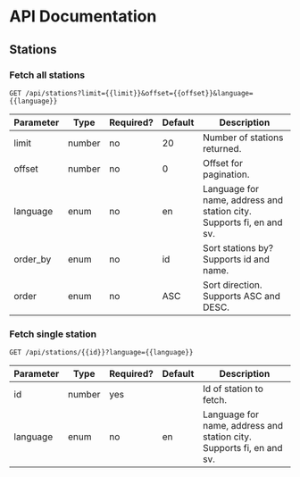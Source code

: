 # API Documentation

## Stations
### Fetch all stations
```
GET /api/stations?limit={{limit}}&offset={{offset}}&language={{language}}
```
| Parameter | Type   | Required? | Default | Description                                                          |
|-----------|--------|-----------|---------|----------------------------------------------------------------------|
| limit     | number | no        | 20      | Number of stations returned.                                         |
| offset    | number | no        | 0       | Offset for pagination.                                               |
| language  | enum   | no        | en      | Language for name, address and station city. Supports fi, en and sv. |
| order_by  | enum   | no        | id      | Sort stations by? Supports id and name.                              |
| order     | enum   | no        | ASC     | Sort direction. Supports ASC and DESC.                               |

### Fetch single station
```
GET /api/stations/{{id}}?language={{language}}
```
| Parameter | Type   | Required? | Default | Description                                                          |
|-----------|--------|-----------|---------|----------------------------------------------------------------------|
| id        | number | yes       |         | Id of station to fetch.                                              |
| language  | enum   | no        | en      | Language for name, address and station city. Supports fi, en and sv. |
